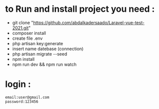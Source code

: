 # to Run and install project you need :
* git clone "https://github.com/abdalkadersaado/Laravel-vue-test-2021.git"
* composer install
* create file .env
* php artisan key:generate
* insert name datebase (connection)
* php artisan migrate --seed
* npm install
* npm run dev && npm run watch

# login :
    email:user@gmail.com
    password:123456
